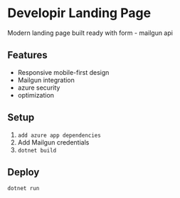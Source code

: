 # Developir Landing Page

Modern landing page built ready with form -  mailgun api

## Features
- Responsive mobile-first design
- Mailgun integration
- azure security
- optimization

## Setup
1. `add azure app dependencies`
2. Add Mailgun credentials
3. `dotnet build`

## Deploy
`dotnet run`